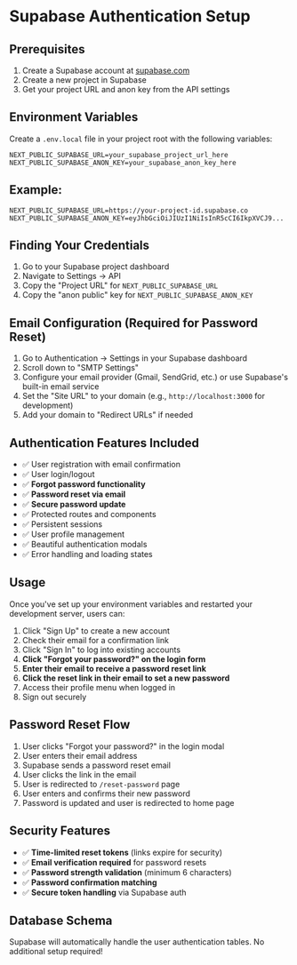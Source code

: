 # Supabase Authentication Setup

## Prerequisites
1. Create a Supabase account at [supabase.com](https://supabase.com)
2. Create a new project in Supabase
3. Get your project URL and anon key from the API settings

## Environment Variables
Create a `.env.local` file in your project root with the following variables:

```env
NEXT_PUBLIC_SUPABASE_URL=your_supabase_project_url_here
NEXT_PUBLIC_SUPABASE_ANON_KEY=your_supabase_anon_key_here
```

## Example:
```env
NEXT_PUBLIC_SUPABASE_URL=https://your-project-id.supabase.co
NEXT_PUBLIC_SUPABASE_ANON_KEY=eyJhbGciOiJIUzI1NiIsInR5cCI6IkpXVCJ9...
```

## Finding Your Credentials
1. Go to your Supabase project dashboard
2. Navigate to Settings → API
3. Copy the "Project URL" for `NEXT_PUBLIC_SUPABASE_URL`
4. Copy the "anon public" key for `NEXT_PUBLIC_SUPABASE_ANON_KEY`

## Email Configuration (Required for Password Reset)
1. Go to Authentication → Settings in your Supabase dashboard
2. Scroll down to "SMTP Settings" 
3. Configure your email provider (Gmail, SendGrid, etc.) or use Supabase's built-in email service
4. Set the "Site URL" to your domain (e.g., `http://localhost:3000` for development)
5. Add your domain to "Redirect URLs" if needed

## Authentication Features Included
- ✅ User registration with email confirmation
- ✅ User login/logout
- ✅ **Forgot password functionality**
- ✅ **Password reset via email**
- ✅ **Secure password update**
- ✅ Protected routes and components
- ✅ Persistent sessions
- ✅ User profile management
- ✅ Beautiful authentication modals
- ✅ Error handling and loading states

## Usage
Once you've set up your environment variables and restarted your development server, users can:
1. Click "Sign Up" to create a new account
2. Check their email for a confirmation link
3. Click "Sign In" to log into existing accounts
4. **Click "Forgot your password?" on the login form**
5. **Enter their email to receive a password reset link**
6. **Click the reset link in their email to set a new password**
7. Access their profile menu when logged in
8. Sign out securely

## Password Reset Flow
1. User clicks "Forgot your password?" in the login modal
2. User enters their email address
3. Supabase sends a password reset email
4. User clicks the link in the email
5. User is redirected to `/reset-password` page
6. User enters and confirms their new password
7. Password is updated and user is redirected to home page

## Security Features
- ✅ **Time-limited reset tokens** (links expire for security)
- ✅ **Email verification required** for password resets
- ✅ **Password strength validation** (minimum 6 characters)
- ✅ **Password confirmation matching**
- ✅ **Secure token handling** via Supabase auth

## Database Schema
Supabase will automatically handle the user authentication tables. No additional setup required! 